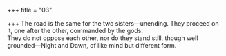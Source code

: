 +++
title = "03"

+++
The road is the same for the two sisters—unending. They proceed on it,  one after the other, commanded by the gods.  
They do not oppose each other, nor do they stand still, though well  grounded—Night and Dawn, of like mind but different form.  